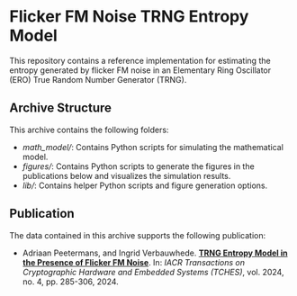 # Flicker FM Noise TRNG Entropy Model

This repository contains a reference implementation for estimating the entropy generated by flicker FM noise in an Elementary Ring Oscillator (ERO) True Random Number Generator (TRNG).

## Archive Structure

This archive contains the following folders:
- *math_model/*: Contains Python scripts for simulating the mathematical model.
- *figures/*: Contains Python scripts to generate the figures in the publications below and visualizes the simulation results.
- *lib/*: Contains helper Python scripts and figure generation options.

## Publication

The data contained in this archive supports the following publication:
- Adriaan Peetermans, and Ingrid Verbauwhede. **[TRNG Entropy Model in the Presence of Flicker FM Noise](https://tches.iacr.org/index.php/TCHES/article/view/11793)**. In: *IACR Transactions on Cryptographic Hardware and Embedded Systems (TCHES)*, vol. 2024, no. 4, pp. 285-306, 2024.
